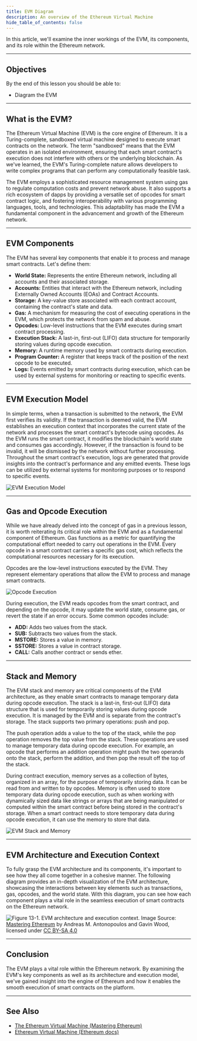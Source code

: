 ```yaml
---
title: EVM Diagram
description: An overview of the Ethereum Virtual Machine
hide_table_of_contents: false
---
```


In this article, we'll examine the inner workings of the EVM, its components, and its role within the Ethereum network.

---

## Objectives

By the end of this lesson you should be able to:

- Diagram the EVM

---

## What is the EVM?

The Ethereum Virtual Machine (EVM) is the core engine of Ethereum. It is a Turing-complete, sandboxed virtual machine designed to execute smart contracts on the network. The term "sandboxed" means that the EVM operates in an isolated environment, ensuring that each smart contract's execution does not interfere with others or the underlying blockchain. As we've learned, the EVM's Turing-complete nature allows developers to write complex programs that can perform any computationally feasible task.

The EVM employs a sophisticated resource management system using gas to regulate computation costs and prevent network abuse. It also supports a rich ecosystem of dapps by providing a versatile set of opcodes for smart contract logic, and fostering interoperability with various programming languages, tools, and technologies. This adaptability has made the EVM a fundamental component in the advancement and growth of the Ethereum network.

---

## EVM Components

The EVM has several key components that enable it to process and manage smart contracts. Let's define them:

- **World State:** Represents the entire Ethereum network, including all accounts and their associated storage.
- **Accounts:** Entities that interact with the Ethereum network, including Externally Owned Accounts (EOAs) and Contract Accounts.
- **Storage:** A key-value store associated with each contract account, containing the contract's state and data.
- **Gas:** A mechanism for measuring the cost of executing operations in the EVM, which protects the network from spam and abuse.
- **Opcodes:** Low-level instructions that the EVM executes during smart contract processing.
- **Execution Stack:** A last-in, first-out (LIFO) data structure for temporarily storing values during opcode execution.
- **Memory:** A runtime memory used by smart contracts during execution.
- **Program Counter:** A register that keeps track of the position of the next opcode to be executed.
- **Logs:** Events emitted by smart contracts during execution, which can be used by external systems for monitoring or reacting to specific events.

---

## EVM Execution Model

In simple terms, when a transaction is submitted to the network, the EVM first verifies its validity. If the transaction is deemed valid, the EVM establishes an execution context that incorporates the current state of the network and processes the smart contract's bytecode using opcodes. As the EVM runs the smart contract, it modifies the blockchain's world state and consumes gas accordingly. However, if the transaction is found to be invalid, it will be dismissed by the network without further processing. Throughout the smart contract's execution, logs are generated that provide insights into the contract's performance and any emitted events. These logs can be utilized by external systems for monitoring purposes or to respond to specific events.

![EVM Execution Model](../../assets/images/ethereum-virtual-machine/evm-execution-basic.png)

---

## Gas and Opcode Execution

While we have already delved into the concept of gas in a previous lesson, it is worth reiterating its critical role within the EVM and as a fundamental component of Ethereum. Gas functions as a metric for quantifying the computational effort needed to carry out operations in the EVM. Every opcode in a smart contract carries a specific gas cost, which reflects the computational resources necessary for its execution.

Opcodes are the low-level instructions executed by the EVM. They represent elementary operations that allow the EVM to process and manage smart contracts.

![Opcode Execution](../../assets/images/ethereum-virtual-machine/opcode-execution.png)

During execution, the EVM reads opcodes from the smart contract, and depending on the opcode, it may update the world state, consume gas, or revert the state if an error occurs. Some common opcodes include:

- **ADD:** Adds two values from the stack.
- **SUB:** Subtracts two values from the stack.
- **MSTORE:** Stores a value in memory.
- **SSTORE:** Stores a value in contract storage.
- **CALL:** Calls another contract or sends ether.

---

## Stack and Memory

The EVM stack and memory are critical components of the EVM architecture, as they enable smart contracts to manage temporary data during opcode execution. The stack is a last-in, first-out (LIFO) data structure that is used for temporarily storing values during opcode execution. It is managed by the EVM and is separate from the contract's storage. The stack supports two primary operations: push and pop.

The push operation adds a value to the top of the stack, while the pop operation removes the top value from the stack. These operations are used to manage temporary data during opcode execution. For example, an opcode that performs an addition operation might push the two operands onto the stack, perform the addition, and then pop the result off the top of the stack.

During contract execution, memory serves as a collection of bytes, organized in an array, for the purpose of temporarily storing data. It can be read from and written to by opcodes. Memory is often used to store temporary data during opcode execution, such as when working with dynamically sized data like strings or arrays that are being manipulated or computed within the smart contract before being stored in the contract's storage. When a smart contract needs to store temporary data during opcode execution, it can use the memory to store that data.

![EVM Stack and Memory](../../assets/images/ethereum-virtual-machine/evm-stack-memory.png)

---

## EVM Architecture and Execution Context

To fully grasp the EVM architecture and its components, it's important to see how they all come together in a cohesive manner. The following diagram provides an in-depth visualization of the EVM architecture, showcasing the interactions between key elements such as transactions, gas, opcodes, and the world state. With this diagram, you can see how each component plays a vital role in the seamless execution of smart contracts on the Ethereum network.

![Figure 13-1. EVM architecture and execution context.](../../assets/images/ethereum-virtual-machine/evm-architecture-execution.png)
Image Source: [Mastering Ethereum](https://github.com/ethereumbook/ethereumbook) by Andreas M. Antonopoulos and Gavin Wood, licensed under [CC BY-SA 4.0](https://creativecommons.org/licenses/by-sa/4.0/)

---

## Conclusion

The EVM plays a vital role within the Ethereum network. By examining the EVM's key components as well as its architecture and execution model, we've gained insight into the engine of Ethereum and how it enables the smooth execution of smart contracts on the platform.

---

## See Also

- [The Ethereum Virtual Machine (Mastering Ethereum)](https://cypherpunks-core.github.io/ethereumbook/13evm.html#evm_architecture)
- [Ethereum Virtual Machine (Ethereum docs)](https://ethereum.org/en/developers/docs/evm/)

<!-- Reference Style Links -->

[the ethereum virtual machine (mastering ethereum)]: https://cypherpunks-core.github.io/ethereumbook/13evm.html#evm_architecture
